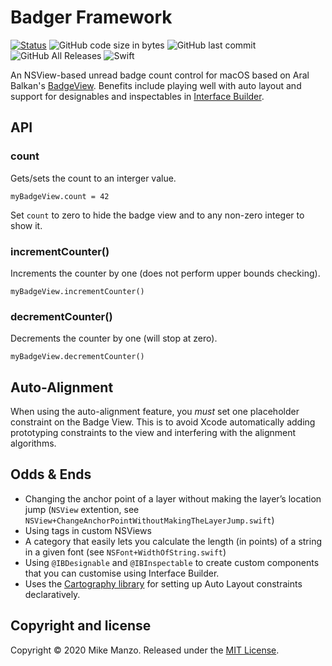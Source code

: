 # Badger Framework
[![Status](https://travis-ci.org/MikeManzo/Ansi.svg?branch=master)](https://travis-ci.org/MikeManzo/Badger)
![GitHub code size in bytes](https://img.shields.io/github/languages/code-size/mikemanzo/Badger.svg)
![GitHub last commit](https://img.shields.io/github/last-commit/MikeManzo/Badger.svg)
![GitHub All Releases](https://img.shields.io/github/downloads/MikeManzo/Badger/total.svg)
![Swift](https://img.shields.io/badge/%20in-swift%205.1-orange.svg)

An NSView-based unread badge count control for macOS based on Aral Balkan's [BadgeView](https://source.small-tech.org/project/cocoa-badge/-/blob/master/readme.md). Benefits include playing well with auto layout and support for designables and inspectables in [Interface Builder](https://developer.apple.com/xcode/interface-builder/).

## API

### count

Gets/sets the count to an interger value.

	myBadgeView.count = 42

Set ```count``` to zero to hide the badge view and to any non-zero integer to show it.

### incrementCounter()

Increments the counter by one (does not perform upper bounds checking).

	myBadgeView.incrementCounter()

### decrementCounter()

Decrements the counter by one (will stop at zero).

	myBadgeView.decrementCounter()

## Auto-Alignment

When using the auto-alignment feature, you *must* set one placeholder constraint on the Badge View. This is to avoid Xcode automatically adding prototyping constraints to the view and interfering with the alignment algorithms.

## Odds & Ends

  * Changing the anchor point of a layer without making the layer’s location jump (```NSView``` extention, see ```NSView+ChangeAnchorPointWithoutMakingTheLayerJump.swift```)
  * Using tags in custom NSViews
  * A category that easily lets you calculate the length (in points) of a string in a given font (see ```NSFont+WidthOfString.swift```)
  * Using ```@IBDesignable``` and ```@IBInspectable``` to create custom components that you can customise using Interface Builder.
  * Uses the [Cartography library](https://github.com/robb/Cartography) for setting up Auto Layout constraints declaratively.

## Copyright and license

Copyright © 2020 Mike Manzo. Released under the [MIT License](https://github.com/MikeManzo/Badger/blob/master/LICENSE).

